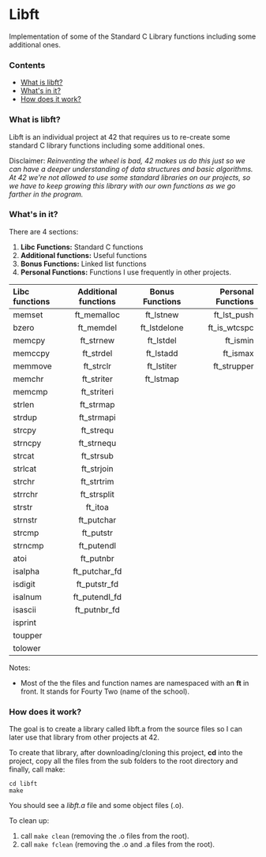 # Libft
Implementation of some of the Standard C Library functions including some additional ones.

### Contents
* [What is libft?](#what-is-libft)
* [What's in it?](#whats-in-it)
* [How does it work?](#how-does-it-work)

### What is libft?
Libft is an individual project at 42 that requires us to re-create some standard C library functions including some additional ones.

Disclaimer: *Reinventing the wheel is bad, 42 makes us do this just so we can have a deeper understanding of data structures and basic algorithms. At 42 we're not allowed to use some standard libraries on our projects, so we have to keep growing this library with our own functions as we go farther in the program.*

### What's in it?

There are 4 sections:

1.  **Libc Functions:** Standard C functions
2.  **Additional functions:** Useful functions
3.  **Bonus Functions:** Linked list functions
4.  **Personal Functions:** Functions I use frequently in other projects.

Libc functions | Additional functions | Bonus Functions | Personal Functions
:----------- | :-----------: | :-----------: | -----------:
memset		| ft_memalloc	| ft_lstnew		| ft_lst_push 
bzero		| ft_memdel		| ft_lstdelone	| ft_is_wtcspc
memcpy		| ft_strnew		| ft_lstdel		| ft_ismin    
memccpy		| ft_strdel		| ft_lstadd		| ft_ismax    
memmove		| ft_strclr		| ft_lstiter	| ft_strupper   
memchr		| ft_striter	| ft_lstmap		| 
memcmp		| ft_striteri	|				| 
strlen		| ft_strmap		|				| 
strdup		| ft_strmapi	|				| 
strcpy		| ft_strequ		|				| 
strncpy		| ft_strnequ	|			
strcat		| ft_strsub		| | 
strlcat		| ft_strjoin	| | 
strchr		| ft_strtrim	| | 
strrchr		| ft_strsplit	| | 
strstr		| ft_itoa		| | 
strnstr		| ft_putchar	| | 
strcmp		| ft_putstr		| | 
strncmp		| ft_putendl	| | 
atoi		| ft_putnbr		| | 
isalpha		| ft_putchar_fd	| | 
isdigit		| ft_putstr_fd	| | 
isalnum		| ft_putendl_fd	| | 
isascii		| ft_putnbr_fd	| | 
isprint		|| | 
toupper		| | | 
tolower		| | | 


Notes:

- Most of the the files and function names are namespaced with an **ft** in front. It stands for Fourty Two (name of the school).

### How does it work?

The goal is to create a library called libft.a from the source files so I can later use that library from other projects at 42.

To create that library, after downloading/cloning this project, **cd** into the project, copy all the files from the sub folders to the root directory and finally, call make:

	cd libft
	make

You should see a *libft.a* file and some object files (.o).


To clean up:
1. call `make clean` (removing the .o files from the root).
2. call `make fclean` (removing the .o and .a files from the root).
